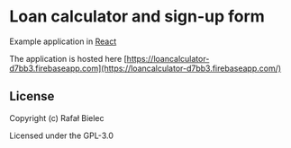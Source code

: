 # Loan calculator and sign-up form

Example application in [React](https://facebook.github.io/react)

The application is hosted here [https://loancalculator-d7bb3.firebaseapp.com](https://loancalculator-d7bb3.firebaseapp.com/)

## License

Copyright (c) Rafał Bielec

Licensed under the GPL-3.0

